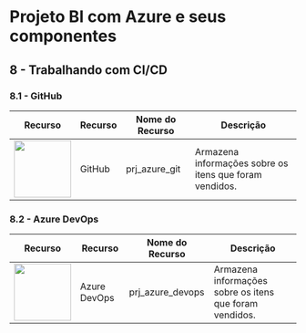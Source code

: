 # Projeto BI com Azure e seus componentes

## 8 - Trabalhando com CI/CD

### 8.1 - GitHub

| Recurso | Recurso | Nome do Recurso | Descrição |
| ------ |  ------ |  ------ |  ------ |
| <img src='../imagens/20_github.png' width='100' height='100'> | GitHub | prj_azure_git | Armazena informações sobre os itens que foram vendidos. |

### 8.2 - Azure DevOps

| Recurso | Recurso | Nome do Recurso | Descrição |
| ------ |  ------ |  ------ |  ------ |
| <img src='../imagens/13_devops.png' width='100' height='100'> | Azure DevOps | prj_azure_devops | Armazena informações sobre os itens que foram vendidos. |